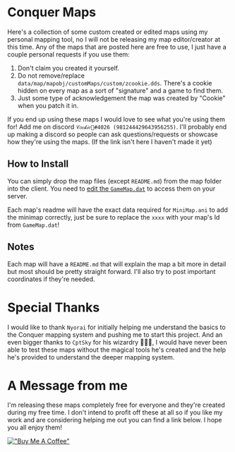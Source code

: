 # Conquer Maps
 Here's a collection of some custom created or edited maps using my personal mapping tool, no I will not be releasing my map editor/creator at this time. Any of the maps that are posted here are free to use, I just have a couple personal requests if you use them:
 1. Don't claim you created it yourself.
 2. Do not remove/replace `data/map/mapobj/customMaps/custom/zcookie.dds`. There's a cookie hidden on every map as a sort of "signature" and a game to find them.
 3. Just some type of acknowledgement the map was created by "Cookie" when you patch it in.

 If you end up using these maps I would love to see what you're using them for! Add me on discord `𝒞𝑜𝑜𝓀𝒾𝑒🍪#4026 (981244429643956255)`. I'll probably end up making a discord so people can ask questions/requests or showcase how they're using the maps. (If the link isn't here I haven't made it yet)


## How to Install
 You can simply drop the map files (except `README.md`) from the map folder into the client. You need to [edit the `GameMap.dat`](https://www.elitepvpers.com/forum/co2-pserver-guides-releases/1779161-release-gamemap-editor-complete.html) to access them on your server.

 Each map's readme will have the exact data required for `MiniMap.ani` to add the minimap correctly, just be sure to replace the `xxxx` with your map's Id from `GameMap.dat`!


## Notes
 Each map will have a `README.md` that will explain the map a bit more in detail but most should be pretty straight forward. I'll also try to post important coordinates if they're needed.

# Special Thanks
 I would like to thank `Nyorai` for initially helping me understand the basics to the Conquer mapping system and pushing me to start this project. And an even bigger thanks to `CptSky` for his wizardry 🧙🏿‍♂️, I would have never been able to test these maps without the magical tools he's created and the help he's provided to understand the deeper mapping system.

# A Message from me
I'm releasing these maps completely free for everyone and they're created during my free time. I don't intend to profit off these at all so if you like my work and are considering helping me out you can find a link below. I hope you all enjoy them!

 
[!["Buy Me A Coffee"](https://www.buymeacoffee.com/assets/img/custom_images/orange_img.png)](https://www.buymeacoffee.com/flickerstop)
